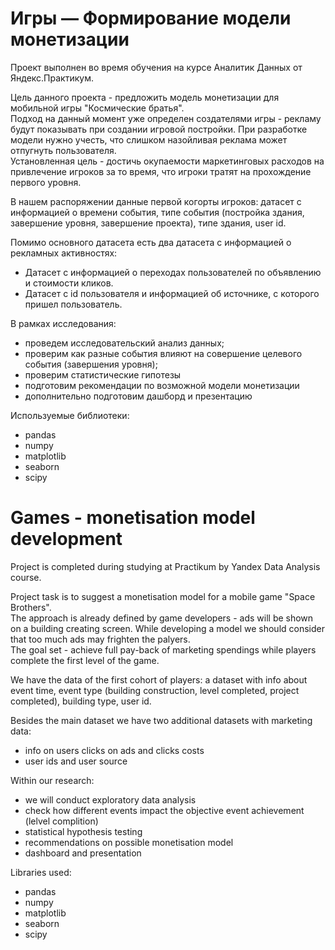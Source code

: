 # Игры — Формирование модели монетизации
Проект выполнен во время обучения на курсе Аналитик Данных от Яндекс.Практикум.  

Цель данного проекта - предложить модель монетизации для мобильной игры "Космические братья".  
Подход на данный момент уже определен создателями игры - рекламу будут показывать при создании игровой постройки. При разработке модели нужно учесть, что слишком назойливая реклама может отпугнуть пользователя.  
Установленная цель - достичь окупаемости маркетинговых расходов на привлечение игроков за то время, что игроки тратят на прохождение первого уровня.  

В нашем распоряжении данные первой когорты игроков: датасет с информацией о времени события, типе события (постройка здания, завершение уровня, завершение проекта), типе здания, user id.  

Помимо основного датасета есть два датасета с информацией о рекламных активностях:    
* Датасет с информацией о переходах пользователей по объявлению и стоимости кликов. 
* Датасет с id пользователя и информацией об источнике, с которого пришел пользователь.   

В рамках исследования:  
* проведем исследовательский анализ данных;  
* проверим как разные события влияют на совершение целевого события (завершения уровня);  
* проверим статистические гипотезы  
*  подготовим рекомендации по возможной модели монетизации  
*  дополнительно подготовим дашборд и презентацию

Используемые библиотеки:  
* pandas  
* numpy
* matplotlib
* seaborn
* scipy

# Games - monetisation model development
Project is completed during studying at Practikum by Yandex Data Analysis course.

Project task is to suggest a monetisation model for a mobile game "Space Brothers".  
The approach is already defined by game developers - ads will be shown on a building creating screen. While developing a model we should consider that too much ads may frighten the palyers.  
The goal set - achieve full pay-back of marketing spendings while players complete the first level of the game.  

We have the data of the first cohort of players: a dataset with info about event time, event type (building construction, level completed, project completed), building type, user id.  

Besides the main dataset we have two additional datasets with marketing data:   
* info on users clicks on ads and clicks costs  
* user ids and user source  

Within our research:  
* we will conduct exploratory data analysis  
* check how different events impact the objective event achievement (lelvel complition)  
* statistical hypothesis testing  
* recommendations on possible monetisation model  
* dashboard and presentation  

Libraries used:

* pandas  
* numpy  
* matplotlib  
* seaborn  
* scipy  
